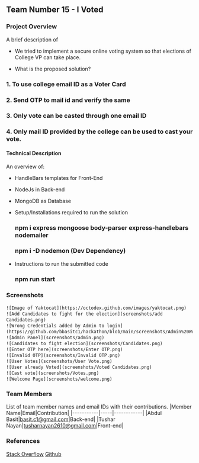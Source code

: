 ## Team Number 15 - I Voted



### Project Overview

A brief description of 
* We tried to implement a secure online voting system so that elections of College VP can take place.

* What is the proposed solution?

### 1. To use college email ID as a Voter Card
### 2. Send OTP to mail id and verify the same 
### 3. Only vote can be casted through one email ID
### 4. Only mail ID provided by the college can be used to cast your vote. 

#### Technical Description

An overview of:
* HandleBars templates for Front-End
* NodeJs in Back-end
* MongoDB as Database

* Setup/Installations required to run the solution
    ### npm i express mongoose body-parser express-handlebars nodemailer
    ### npm i -D nodemon (Dev Dependency)

* Instructions to run the submitted code
    ### npm run start
### Screenshots
    ![Image of Yaktocat](https://octodex.github.com/images/yaktocat.png)
    ![Add Candidates to fight for the election](screenshots/add Candidates.png)
    ![Wrong Credentials added by Admin to login](https://github.com/bbasitc1/hackathon/blob/main/screenshots/Admin%20Wrong.png)
    ![Admin Panel](screenshots/admin.png)
    ![Candidates to fight election](screenshots/Candidates.png)
    ![Enter OTP here](screenshots/Enter OTP.png)
    ![Invalid OTP](screenshots/Invalid OTP.png)
    ![User Votes](screenshots/User Vote.png)
    ![User already Voted](screenshots/Voted Candidates.png)
    ![Cast vote](screenshots/Votes.png)
    ![Welcome Page](screenshots/welcome.png)

### Team Members
List of team member names and email IDs with their contributions.
|Member Name|Email|Contribution|
|-----------|-----|------------|
|Abdul Basit|basit.c1@gmail.com|Back-end|
|Tushar Nayan|tusharnayan2610@gmail.com|Front-end|

### References
[Stack Overflow](https://www.stackoverflow.com)
[Github](https://www.github.com)


